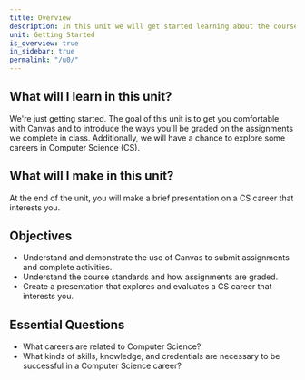 ```yaml
---
title: Overview
description: In this unit we will get started learning about the course's learning targets and expectations.
unit: Getting Started
is_overview: true
in_sidebar: true
permalink: "/u0/"
---
```


## What will I learn in this unit?

We're just getting started. The goal of this unit is to get you comfortable with Canvas and to introduce the ways you'll be graded on the assignments we complete in class. Additionally, we will have a chance to explore some careers in Computer Science (CS).

## What will I make in this unit?

At the end of the unit, you will make a brief presentation on a CS career that interests you.

## Objectives

- Understand and demonstrate the use of Canvas to submit assignments and complete activities.
- Understand the course standards and how assignments are graded.
- Create a presentation that explores and evaluates a CS career that interests you.

## Essential Questions

- What careers are related to Computer Science?
- What kinds of skills, knowledge, and credentials are necessary to be successful in a Computer Science career?

<!-- ## What Is This Course?

C1 is the second course in the Coding program of study. In this course, we will dive deeply into programming constructs and professional practices.

## Who Is This Course For?

C1 is the second course in the Coding program of study. It is designed for students that are curious about software development and want to go deeper into how to write programs. You should feel comfortable with Algebra concepts.

## What Will I Learn?

During the course you'll learn to:

- deconstruct real-world problems
- collaborate with others to create solutions
- write algortihms that describe solutions to the computer

## How Do I Succeed In This Course?

To be successful in this course, you need to be curious about how programming works. Ask questions and think deeply. You must move beyond just writing the correct code, and start using computational and algorithmic thinking.

You will need to read carefully and think deeply. You must be willing work with others and listen to their ideas.

**👉 The number one way to succeed in this class is to be engaged. Soak up everything you can from every assignment and experience.**

## What Are The Expectations?

- We deliver our best work, not just our first work.
- We give grace to others and ourselves.
- We consider the impacts of our decisions and deal with the consequences of our actions.
- We value the contributions of our team and celebrate our successes.

## What If I Need Accomodations?

It is my goal to create a learning experience that is as accessible as possible. If you anticipate any issues related to the format, materials, or requirements of this course, please meet with me outside of class so we can explore potential options. -->
